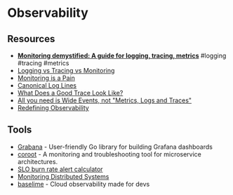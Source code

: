 # Observability

## Resources

- [**Monitoring demystified: A guide for logging, tracing, metrics**](https://techbeacon.com/enterprise-it/monitoring-demystified-guide-logging-tracing-metrics) #logging #tracing #metrics
- [Logging vs Tracing vs Monitoring](https://winderresearch.com/logging-vs-tracing-vs-monitoring/)
- [Monitoring is a Pain](https://matduggan.com/were-all-doing-metrics-wrong/)
- [Canonical Log Lines](https://stripe.com/blog/canonical-log-lines)
- [What Does a Good Trace Look Like?](https://www.honeycomb.io/getting-started/what-does-a-good-trace-look-like)
- [All you need is Wide Events, not "Metrics, Logs and Traces"](https://isburmistrov.substack.com/p/all-you-need-is-wide-events-not-metrics)
- [Redefining Observability](https://hazelweakly.me/blog/redefining-observability/)

## Tools

- [Grabana](https://github.com/K-Phoen/grabana) - User-friendly Go library for building Grafana dashboards 
- [coroot](https://github.com/coroot/coroot) - A monitoring and troubleshooting tool for microservice architectures.
- [SLO burn rate alert calculator](https://burnrate.netlify.app/)
- [Monitoring Distributed Systems](https://sre.google/sre-book/monitoring-distributed-systems/)
- [baselime](https://baselime.io) - Cloud observability made for devs
